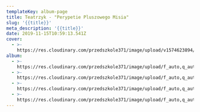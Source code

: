 ```yaml
---
templateKey: album-page
title: Teatrzyk - "Perypetie Pluszowego Misia"
slug: '{{title}}'
meta_description: '{{title}}'
date: 2019-11-15T10:59:13.541Z
cover: 
  - >-
    https://res.cloudinary.com/przedszkole371/image/upload/v1574623894/Albumy%20zdj%C4%99%C4%87/2019/tatrzyk%20%22Przygody%20pluszowego%20misia%22/khnxc7t7w5ohkqch0bav.jpg
album:
  - >-
    https://res.cloudinary.com/przedszkole371/image/upload/f_auto,q_auto/c_fill,w_1200/v1574623894/Albumy%20zdj%C4%99%C4%87/2019/tatrzyk%20%22Przygody%20pluszowego%20misia%22/khnxc7t7w5ohkqch0bav.jpg
  - >-
    https://res.cloudinary.com/przedszkole371/image/upload/f_auto,q_auto/c_fill,w_1200/v1574623894/Albumy%20zdj%C4%99%C4%87/2019/tatrzyk%20%22Przygody%20pluszowego%20misia%22/lusw5cfawyz9q8rl1ihv.jpg
  - >-
    https://res.cloudinary.com/przedszkole371/image/upload/f_auto,q_auto/c_fill,w_1200/v1574623893/Albumy%20zdj%C4%99%C4%87/2019/tatrzyk%20%22Przygody%20pluszowego%20misia%22/zmgvdcarlzo5i12lxenb.jpg
  - >-
    https://res.cloudinary.com/przedszkole371/image/upload/f_auto,q_auto/c_fill,w_1200/v1574623893/Albumy%20zdj%C4%99%C4%87/2019/tatrzyk%20%22Przygody%20pluszowego%20misia%22/w9vaa99tgmv2ta9zfzns.jpg
---
```


